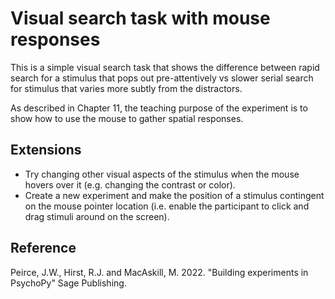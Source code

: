 Visual search task with mouse responses
===============================================

This is a simple visual search task that shows the difference between rapid search for a stimulus that pops out pre-attentively vs slower serial search for stimulus that varies more subtly from the distractors.

As described in Chapter 11, the teaching purpose of the experiment is to show how to use the mouse to gather spatial responses.

Extensions
--------------

- Try changing other visual aspects of the stimulus when the mouse hovers over it (e.g. changing the contrast or color).
- Create a new experiment and make the position of a stimulus contingent on the mouse pointer location (i.e. enable the participant to click and drag stimuli around on the screen).

Reference
--------------

Peirce, J.W., Hirst, R.J. and MacAskill, M. 2022. "Building experiments in PsychoPy" Sage Publishing.
